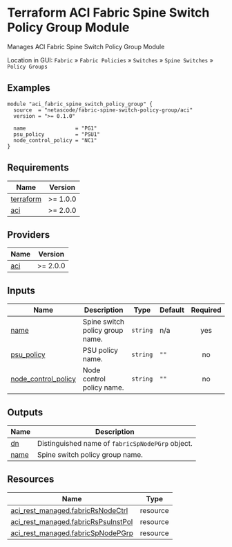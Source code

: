 <!-- BEGIN_TF_DOCS -->
# Terraform ACI Fabric Spine Switch Policy Group Module

Manages ACI Fabric Spine Switch Policy Group Module

Location in GUI:
`Fabric` » `Fabric Policies` » `Switches` » `Spine Switches` » `Policy Groups`

## Examples

```hcl
module "aci_fabric_spine_switch_policy_group" {
  source  = "netascode/fabric-spine-switch-policy-group/aci"
  version = ">= 0.1.0"

  name                = "PG1"
  psu_policy          = "PSU1"
  node_control_policy = "NC1"
}
```

## Requirements

| Name | Version |
|------|---------|
| <a name="requirement_terraform"></a> [terraform](#requirement\_terraform) | >= 1.0.0 |
| <a name="requirement_aci"></a> [aci](#requirement\_aci) | >= 2.0.0 |

## Providers

| Name | Version |
|------|---------|
| <a name="provider_aci"></a> [aci](#provider\_aci) | >= 2.0.0 |

## Inputs

| Name | Description | Type | Default | Required |
|------|-------------|------|---------|:--------:|
| <a name="input_name"></a> [name](#input\_name) | Spine switch policy group name. | `string` | n/a | yes |
| <a name="input_psu_policy"></a> [psu\_policy](#input\_psu\_policy) | PSU policy name. | `string` | `""` | no |
| <a name="input_node_control_policy"></a> [node\_control\_policy](#input\_node\_control\_policy) | Node control policy name. | `string` | `""` | no |

## Outputs

| Name | Description |
|------|-------------|
| <a name="output_dn"></a> [dn](#output\_dn) | Distinguished name of `fabricSpNodePGrp` object. |
| <a name="output_name"></a> [name](#output\_name) | Spine switch policy group name. |

## Resources

| Name | Type |
|------|------|
| [aci_rest_managed.fabricRsNodeCtrl](https://registry.terraform.io/providers/CiscoDevNet/aci/latest/docs/resources/rest_managed) | resource |
| [aci_rest_managed.fabricRsPsuInstPol](https://registry.terraform.io/providers/CiscoDevNet/aci/latest/docs/resources/rest_managed) | resource |
| [aci_rest_managed.fabricSpNodePGrp](https://registry.terraform.io/providers/CiscoDevNet/aci/latest/docs/resources/rest_managed) | resource |
<!-- END_TF_DOCS -->